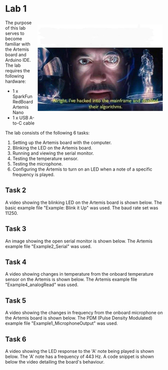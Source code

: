 # Lab 1

<div>
    <p style="float: right; padding-left: 10px;"><img src="hackingmainframe.jpeg" width="400" ></p>
</div>

The purpose of this lab serves to become familiar with the Artemis board and Arduino IDE. The lab requires the following hardware:
- 1 x SparkFun RedBoard Artemis Nano
- 1 x USB A-to-C cable

The lab consists of the following 6 tasks:
1. Setting up the Artemis board with the computer.
2. Blinking the LED on the Artemis board.
3. Running and viewing the serial monitor.
4. Testing the temperature sensor.
5. Testing the microphone.
6. Configuring the Artemis to turn on an LED when a note of a specific frequency is played.

## Task 2
A video showing the blinking LED on the Artemis board is shown below. The basic example file "Example: Blink it Up" was used. The baud rate set was 11250.

## Task 3
An image showing the open serial monitor is shown below. The Artemis example file "Example2_Serial" was used. 

## Task 4
A video showing changes in temperature from the onboard temperature sensor on the Artemis is shown below. The Artemis example file "Example4_analogRead" was used.

## Task 5
A video showing the changes in frequency from the onboard microphone on the Artemis board is shown below. The PDM (Pulse Density Modulated) example file "Example1_MicrophoneOutput" was used. 

## Task 6
A video showing the LED response to the 'A' note being played is shown below. The 'A' note has a frequency of 443 Hz. A code snippet is shown below the video detailing the board's behaviour. 



